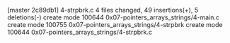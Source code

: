 [master 2c89db1] 4-strpbrk.c
 4 files changed, 49 insertions(+), 5 deletions(-)
 create mode 100644 0x07-pointers_arrays_strings/4-main.c
 create mode 100755 0x07-pointers_arrays_strings/4-strpbrk
 create mode 100644 0x07-pointers_arrays_strings/4-strpbrk.c
